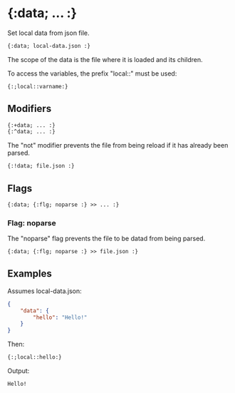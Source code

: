 {:data; ... :}
==============

Set local data from json file.

```html
{:data; local-data.json :}
```
The scope of the data is the file where it is loaded and its children.

To access the variables, the prefix "local::" must be used:

```html
{:;local::varname:}
```
Modifiers
---------

```html
{:+data; ... :}
{:^data; ... :}
```
The "not" modifier prevents the file from being reload if it has already been parsed.

```html
{:!data; file.json :}
```

Flags
-----

```html
{:data; {:flg; noparse :} >> ... :}
```

### Flag: noparse

The "noparse" flag prevents the file to be datad from being parsed.

```html
{:data; {:flg; noparse :} >> file.json :}
```
Examples
--------

Assumes local-data.json:

```json
{
    "data": {
        "hello": "Hello!"
    }
}
```

Then:

```html
{:;local::hello:}
```

Output:

```html
Hello!
```